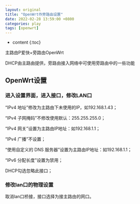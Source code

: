 ```yaml
---
layout: original
title: "OpenWrt作旁路由设置"
date: 2022-02-28 13:59:00 +0800 
categories: play
tags: [openwrt]
---
```

* content
{:toc}

主路由P爱快+旁路由OpenWrt

DHCP由主路由提供，旁路由接入网络中可使用旁路由中的一些功能  

<!-- more -->
## OpenWrt设置  
### 进入设置界面，进入‍‍接口‍‍，修改LAN口  
“IPv4 地址”修改为主路由下未使用的IP，如192.168.1.43；

“IPv4 子网掩码”不修改使用默认：255.255.255.0；

“IPv4 网关”设置为主路由IP地址：如192.168.1.1；

“IPv4 广播”不设置；

“使用自定义的 DNS 服务器”设置为主路由IP地址：如192.168.1.1；

“IPv6 分配长度”设置为禁用；





<!-- TOC -->
DHCP勾选忽略此接口； 
### 修改lan口的物理设置  
取消lan口桥接，接口选择为接主路由的网口。
